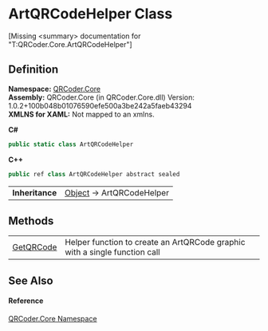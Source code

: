 # ArtQRCodeHelper Class


\[Missing &lt;summary&gt; documentation for "T:QRCoder.Core.ArtQRCodeHelper"\]



## Definition
**Namespace:** <a href="N_QRCoder_Core.md">QRCoder.Core</a>  
**Assembly:** QRCoder.Core (in QRCoder.Core.dll) Version: 1.0.2+100b048b01076590efe500a3be242a5faeb43294  
**XMLNS for XAML:** Not mapped to an xmlns.

**C#**
``` C#
public static class ArtQRCodeHelper
```
**C++**
``` C++
public ref class ArtQRCodeHelper abstract sealed
```

<table><tr><td><strong>Inheritance</strong></td><td><a href="https://learn.microsoft.com/dotnet/api/system.object" target="_blank" rel="noopener noreferrer">Object</a>  →  ArtQRCodeHelper</td></tr>
</table>



## Methods
<table>
<tr>
<td><a href="M_QRCoder_Core_ArtQRCodeHelper_GetQRCode.md">GetQRCode</a></td>
<td>Helper function to create an ArtQRCode graphic with a single function call</td></tr>
</table>

## See Also


#### Reference
<a href="N_QRCoder_Core.md">QRCoder.Core Namespace</a>  
